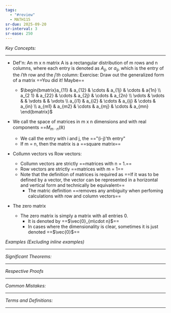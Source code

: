 ```yaml
---
tags:
  - "#review"
  - MATH115
sr-due: 2025-09-20
sr-interval: 3
sr-ease: 250
---
```

*Key Concepts:*
___
- Def'n: An m x n matrix A is a rectangular distribution of m rows and n columns, where each entry is denoted as $A_{ij}$, or $a_{ij}$, which is the entry of the $i'th$ row and the $j'th$ column: Exercise: Draw out the generalized form of a matrix ==You did it! Maybe==
	- $\begin{bmatrix}a_{11} & a_{12} & \cdots & a_{1j} & \cdots & a{1n} \\ a_{2 1} & a_{22} & \cdots & a_{2j} & \cdots & a_{2n} \\ \vdots & \vdots & & \vdots & & \vdots \\ a_{i1} & a_{i2} & \cdots & a_{ij} & \cdots & a_{in} \\ a_{m1} & a_{m2} & \cdots & a_{mj} & \cdots & a_{mn} \end{bmatrix}$
- We call the space of matrices in m x n dimensions and with real components ==$M_{m\cdot n}(\mathbb{R})$
	- We call the entry with i and j, the =="(i-j)'th entry"
	- If m = n, then the matrix is a ==square matrix==

- Collumn vectors vs Row vectors:
	- Collumn vectors are strictly ==matrices with n = 1.==
	- Row vectors are strictly ==matrices with m = 1==
	- Note that the definition of matrices is required as ==If it was to be defined by a vector, the vector can be represented in a horizontal and vertical form and technically be equivalent==
		- The matric definition ==removes any ambiguity when perfoming calculations with row and column vectors==

- The zero matrix
	- The zero matrix is simply a matrix with all entries 0.
		- It is denoted by ==$\vec{0}_{m\cdot n}$==
		- In cases where the dimensionality is clear, sometimes it is just denoted ==$\vec{0}$==

*Examples (Excluding inline examples)* 
___

*Significant Theorems:*
___

*Respective Proofs*
___

*Common Mistakes:*
___

*Terms and Definitions:*
___

